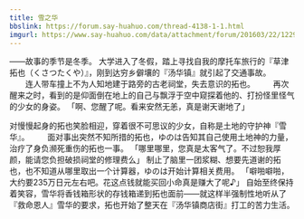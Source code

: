 ```yaml
---
title: 雪之华
bbslink: https://forum.say-huahuo.com/thread-4138-1-1.html
imgurl: https://www.say-huahuo.com/data/attachment/forum/201603/22/122952jmnng888sozz20ss.jpg
---
```


——故事的季节是冬季。
大学进入了冬假，踏上寻找自我的摩托车旅行的『草津拓也（くさつたくや）』，刚到达穷乡僻壤的『汤华镇』就引起了交通事故。
　　连人带车撞上不为人知地建于路旁的古老祠堂，失去意识的拓也。
　　再次醒来之时，看到的是仰面倒在地上的自己与飘浮于空中窥探着他的、打扮怪里怪气的少女的身姿。
「啊、您醒了呢。看来安然无恙，真是谢天谢地了」

对慢慢起身的拓也笑脸相迎，穿着很不可思议的少女，自称是土地的守护神『雪华』。
　　面对事出突然不知所措的拓也，ゆのは告知其自己使用土地神的力量，治疗了身负濒死重伤的拓也一事。
「哪里哪里，您真是太客气了。不过恕我厚颜，能请您负担破损祠堂的修理费么」
制止了脑里一团浆糊、想要先道谢的拓也，也不知道从哪里取出一个计算器，ゆのは开始计算相关费用。
「噼啪噼啪，大约要235万日元左右吧。花这点钱就能买回小命真是赚大了呢♪」
自始至终保持着笑容，雪华将香钱箱形状的存钱箱递到拓也面前——就这样半强制性地听从了『救命恩人』雪华的要求，拓也开始了整天在『汤华镇商店街』打工的苦力生活。<!--more-->
